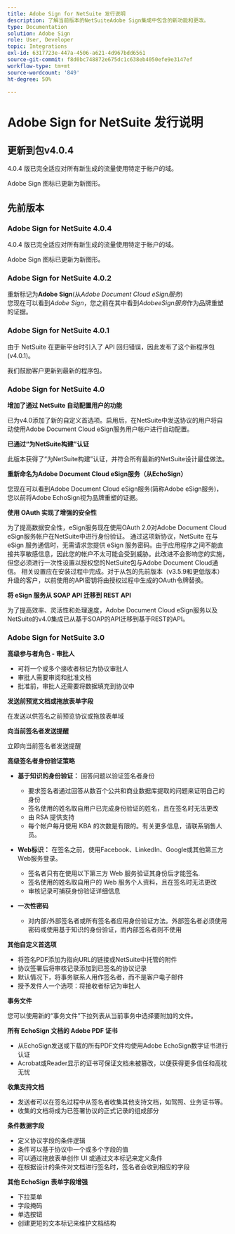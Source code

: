 ```yaml
---
title: Adobe Sign for NetSuite 发行说明
description: 了解当前版本的NetSuiteAdobe Sign集成中包含的新功能和更改。
type: Documentation
solution: Adobe Sign
role: User, Developer
topic: Integrations
exl-id: 6317723e-447a-4506-a621-4d967bdd6561
source-git-commit: f8d0bc748872e675dc1c638eb4050efe9e3147ef
workflow-type: tm+mt
source-wordcount: '849'
ht-degree: 50%

---
```


# Adobe Sign for NetSuite 发行说明

## 更新到包v4.0.4

4.0.4 版已完全适应对所有新生成的流量使用特定于帐户的域。

Adobe Sign 图标已更新为新图形。

## 先前版本

### Adobe Sign for NetSuite 4.0.4

4.0.4 版已完全适应对所有新生成的流量使用特定于帐户的域。

Adobe Sign 图标已更新为新图形。

### Adobe Sign for NetSuite 4.0.2

重新标记为&#x200B;**Adobe Sign**(从&#x200B;*Adobe Document Cloud eSign服务*)\
您现在可以看到&#x200B;*Adobe Sign*，您之前在其中看到&#x200B;*AdobeeSign服务*&#x200B;作为品牌重塑的证据。

### Adobe Sign for NetSuite 4.0.1

由于 NetSuite 在更新平台时引入了 API 回归错误，因此发布了这个新程序包 (v4.0.1)。

我们鼓励客户更新到最新的程序包。

### Adobe Sign for NetSuite 4.0

**增加了通过 NetSuite 自动配置用户的功能**

已为v4.0添加了新的自定义首选项。启用后，在NetSuite中发送协议的用户将自动使用Adobe Document Cloud eSign服务用户帐户进行自动配置。

**已通过“为NetSuite构建”认证**

此版本获得了“为NetSuite构建”认证，并符合所有最新的NetSuite设计最佳做法。

**重新命名为Adobe Document Cloud eSign服务（从EchoSign）**

您现在可以看到Adobe Document Cloud eSign服务(简称Adobe eSign服务)，您以前将Adobe EchoSign视为品牌重塑的证据。

**使用 OAuth 实现了增强的安全性**

为了提高数据安全性，eSign服务现在使用OAuth 2.0对Adobe Document Cloud eSign服务帐户在NetSuite中进行身份验证。 通过这项新协议，NetSuite 在与 eSign 服务通信时，无需请求您提供 eSign 服务密码。由于应用程序之间不能直接共享敏感信息，因此您的帐户不太可能会受到威胁。此改进不会影响您的实施，但您必须进行一次性设置以授权您的NetSuite包与Adobe Document Cloud通信。 相关设置应在安装过程中完成。对于从包的先前版本（v3.5.9和更低版本）升级的客户，以前使用的API密钥将由授权过程中生成的OAuth令牌替换。

**将 eSign 服务从 SOAP API 迁移到 REST API**

为了提高效率、灵活性和处理速度，Adobe Document Cloud eSign服务以及NetSuite的v4.0集成已从基于SOAP的API迁移到基于REST的API。

### Adobe Sign for NetSuite 3.0

**高级参与者角色 - 审批人**

* 可将一个或多个接收者标记为协议审批人
* 审批人需要审阅和批准文档
* 批准前，审批人还需要将数据填充到协议中

**发送前预览文档或拖放表单字段**

在发送以供签名之前预览协议或拖放表单域

**向当前签名者发送提醒**

立即向当前签名者发送提醒

**高级签名者身份验证策略**

* **基于知识的身份验证：** 回答问题以验证签名者身份
   * 要求签名者通过回答从数百个公共和商业数据库提取的问题来证明自己的身份
   * 签名使用的姓名取自用户已完成身份验证的姓名，且在签名时无法更改
   * 由 RSA 提供支持
   * 每个帐户每月使用 KBA 的次数是有限的。有关更多信息，请联系销售人员。

* **Web标识：** 在签名之前，使用Facebook、LinkedIn、Google或其他第三方Web服务登录。

   * 签名者只有在使用以下第三方 Web 服务验证其身份后才能签名.
   * 签名使用的姓名取自用户的 Web 服务个人资料，且在签名时无法更改
   * 审核记录可捕获身份验证详细信息

* **一次性密码**
   * 对内部/外部签名者或所有签名者应用身份验证方法。外部签名者必须使用密码或使用基于知识的身份验证，而内部签名者则不使用

**其他自定义首选项**

* 将签名PDF添加为指向URL的链接或NetSuite中托管的附件
* 协议签署后将审核记录添加到已签名的协议记录
* 默认情况下，将事务联系人用作签名者，而不是客户电子邮件
* 授予发件人一个选项：将接收者标记为审批人

**事务文件**

您可以使用新的“事务文件”下拉列表从当前事务中选择要附加的文件。

**所有 EchoSign 文档的 Adobe PDF 证书**

* 从EchoSign发送或下载的所有PDF文件均使用Adobe EchoSign数字证书进行认证
* Acrobat或Reader显示的证书可保证文档未被篡改，以便获得更多信任和高枕无忧

**收集支持文档**

* 发送者可以在签名过程中从签名者收集其他支持文档，如驾照、业务证书等。
* 收集的文档将成为已签署协议的正式记录的组成部分

**条件数据字段**

* 定义协议字段的条件逻辑
* 条件可以基于协议中一个或多个字段的值
* 可以通过拖放表单创作 UI 或通过文本标记来定义条件
* 在根据设计的条件对文档进行签名时，签名者会收到相应的字段

**其他 EchoSign 表单字段增强**

* 下拉菜单
* 字段掩码
* 单选按钮
* 创建更短的文本标记来维护文档结构
